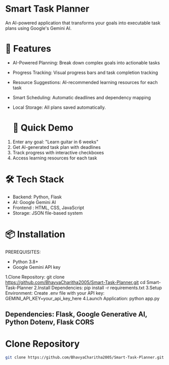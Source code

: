 # Smart Task Planner

An AI-powered application that transforms your goals into executable task plans using Google's Gemini AI.

# 🚀 Features

- AI-Powered Planning: Break down complex goals into actionable tasks
- Progress Tracking: Visual progress bars and task completion tracking
- Resource Suggestions: AI-recommended learning resources for each task
- Smart Scheduling: Automatic deadlines and dependency mapping
- Local Storage: All plans saved automatically.

  # 🚀 Quick Demo

1. Enter any goal: "Learn guitar in 6 weeks"
2. Get AI-generated task plan with deadlines
3. Track progress with interactive checkboxes
4. Access learning resources for each task

# 🛠️ Tech Stack

- Backend: Python, Flask
- AI: Google Gemini AI
- Frontend : HTML, CSS, JavaScript
- Storage: JSON file-based system

# 📦 Installation
PREREQUISITES:
- Python 3.8+
- Google Gemini API key
  
1.Clone Repository:
   git clone https://github.com/BhavyaCharitha2005/Smart-Task-Planner.git
cd Smart-Task-Planner
2.Install Dependencies:
     pip install -r requirements.txt
3.Setup Environment:
 Create .env file with your API key:
   GEMINI_API_KEY=your_api_key_here
4.Launch Application:
   python app.py
   
## Dependencies: Flask, Google Generative AI, Python Dotenv, Flask CORS
   
   # Clone Repository
```bash
git clone https://github.com/BhavyaCharitha2005/Smart-Task-Planner.git

